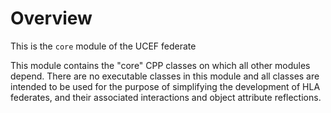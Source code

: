 
# Overview
This is the `core` module of the UCEF federate

This module contains the "core" CPP classes on which all other modules depend. There are no executable classes in this module and all classes are intended to be used for the purpose of simplifying the development of HLA federates, and their associated interactions and object attribute reflections.

